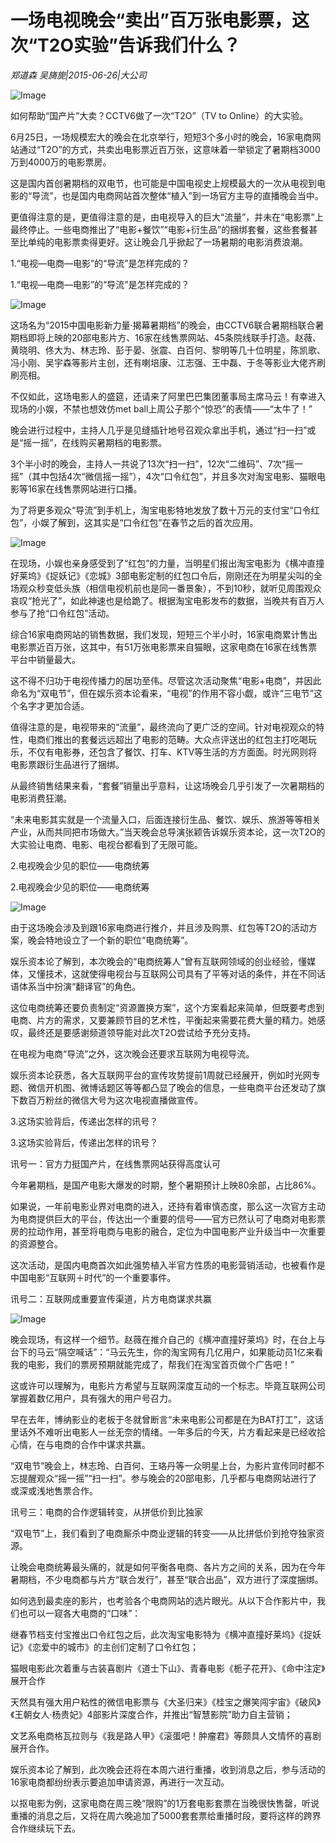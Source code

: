 # 一场电视晚会“卖出”百万张电影票，这次“T2O实验”告诉我们什么？

*郑道森 吴旖旎|2015-06-26|大公司*

![Image](http://si1.go2yd.com/get-image/0LKGAfGxvM0)

如何帮助“国产片”大卖？CCTV6做了一次“T2O”（TV to Online）的大实验。

6月25日，一场规模宏大的晚会在北京举行，短短3个多小时的晚会，16家电商网站通过“T2O”的方式，共卖出电影票近百万张，这意味着一举锁定了暑期档3000万到4000万的电影票房。

这是国内首创暑期档的双电节，也可能是中国电视史上规模最大的一次从电视到电影的“导流”，也是国内电商网站首次整体“植入”到一场官方主导的直播晚会当中。

更值得注意的是，更值得注意的是，由电视导入的巨大“流量”，并未在“电影票”上最终停止。一些电商推出了“电影+餐饮”“电影+衍生品”的捆绑套餐，这些套餐甚至比单纯的电影票卖得更好。这让晚会几乎掀起了一场暑期的电影消费浪潮。

1.“电视—电商—电影”的“导流”是怎样完成的？

1.“电视—电商—电影”的“导流”是怎样完成的？

![Image](http://si1.go2yd.com/get-image/0LKGAcIO4Ho)

这场名为“2015中国电影新力量·揭幕暑期档”的晚会，由CCTV6联合暑期档联合暑期档即将上映的20部电影片方、16家在线售票网站、45条院线联手打造。赵薇、黄晓明、佟大为、林志玲、彭于晏、张震、白百何、黎明等几十位明星，陈凯歌、冯小刚、吴宇森等影片主创，还有喇培康、江志强、王中磊、于冬等影业大佬齐刷刷亮相。

不仅如此，这场电影人的盛筵，还请来了阿里巴巴集团董事局主席马云！有幸进入现场的小娱，不禁也想效仿met ball上周公子那个“惊恐”的表情——“太牛了！”

晚会进行过程中，主持人几乎是见缝插针地号召观众拿出手机，通过“扫一扫”或是“摇一摇”，在线购买暑期档的电影票。

3个半小时的晚会，主持人一共说了13次“扫一扫”，12次“二维码”、7次“摇一摇”（其中包括4次“微信摇一摇”），4次“口令红包”，并且多次对淘宝电影、猫眼电影等16家在线售票网站进行口播。

为了将更多观众“导流”到手机上，淘宝电影特地发放了数十万元的支付宝“口令红包”，小娱了解到，这其实是“口令红包”在春节之后的首次应用。

![Image](http://si1.go2yd.com/get-image/0LKGAarEz7w)

在现场，小娱也亲身感受到了“红包”的力量，当明星们报出淘宝电影为《横冲直撞好莱坞》《捉妖记》《恋城》3部电影定制的红包口令后，刚刚还在为明星尖叫的全场观众秒变低头族（相信电视机前也是同一番景象），不到10秒，就听见周围观众哀叹“抢光了”，如此神速也是给跪了。根据淘宝电影发布的数据，当晚共有百万人参与了抢“口令红包”活动。

综合16家电商网站的销售数据，我们发现，短短三个半小时，16家电商累计售出电影票近百万张，这其中，有51万张电影票来自猫眼，这家电商在16家在线售票平台中销量最大。

这不得不归功于电视传播力的居功至伟。尽管这次活动聚焦“电影+电商”，并因此命名为“双电节”，但在娱乐资本论看来，“电视”的作用不容小觑，或许“三电节”这个名字才更加合适。

值得注意的是，电视带来的“流量”，最终流向了更广泛的空间。针对电视观众的特性，电商们推出的套餐远远超出了电影的范畴。大众点评送出的红包主打吃喝玩乐，不仅有电影券，还包含了餐饮、打车、KTV等生活的方方面面。时光网则将电影票跟衍生品进行了捆绑。

从最终销售结果来看，“套餐”销量出乎意料，让这场晚会几乎引发了一次暑期档的电影消费狂潮。

“未来电影其实就是一个流量入口，后面连接衍生品、餐饮、娱乐、旅游等等相关产业，从而共同把市场做大。”当天晚会总导演张颖告诉娱乐资本论，这一次T2O的大实验让电商、电影、电视台都看到了无限可能。

2.电视晚会少见的职位——电商统筹

2.电视晚会少见的职位——电商统筹

![Image](http://si1.go2yd.com/get-image/0LKGAa1gmdE)

由于这场晚会涉及到跟16家电商进行推介，并且涉及购票、红包等T2O的活动方案，晚会特地设立了一个新的职位“电商统筹”。

娱乐资本论了解到，本次晚会的“电商统筹人”曾有互联网领域的创业经验，懂媒体，又懂技术，这就使得电视台与互联网公司具有了平等对话的条件，并在不同话语体系当中扮演“翻译官”的角色。

这位电商统筹还要负责制定“资源置换方案”，这个方案看起来简单，但既要考虑到电商、片方的需求，又要兼顾节目的艺术性，平衡起来需要花费大量的精力。她感叹，最终还是要感谢频道领导能对此次T2O尝试给予充分支持。

在电视为电商“导流”之外，这次晚会还要求互联网为电视导流。

娱乐资本论获悉，各大互联网平台的宣传攻势提前1周就已经展开，例如时光网专题、微信开机图、微博话题区等等都凸显了晚会的信息，一些电商平台还发动了旗下数百万粉丝的微信大号为这次电视直播做宣传。

3.这场实验背后，传递出怎样的讯号？

3.这场实验背后，传递出怎样的讯号？

讯号一：官方力挺国产片，在线售票网站获得高度认可

今年暑期档，是国产电影大爆发的时期，整个暑期预计上映80余部，占比86%。

如果说，一年前电影业界对电商的进入，还持有着审慎态度，那么这一次官方主动为电商提供巨大的平台，传达出一个重要的信号——官方已然认可了电商对电影票房的拉动作用，甚至将电商与电影的融合，定位为中国电影产业升级当中一次重要的资源整合。

这次活动，是国内电商首次如此强势植入半官方性质的电影营销活动，也被看作是中国电影“互联网＋时代”的一个重要事件。

讯号二：互联网成重要宣传渠道，片方电商谋求共赢

![Image](http://si1.go2yd.com/get-image/0LKGAdsxpMu)

晚会现场，有这样一个细节。赵薇在推介自己的《横冲直撞好莱坞》时，在台上与台下的马云“隔空喊话”：“马云先生，你的淘宝网有几亿用户，如果能动员1亿来看我的电影，我们的票房预期就能完成了，帮我们在淘宝首页做个广告吧！”

这或许可以理解为，电影片方希望与互联网深度互动的一个标志。毕竟互联网公司掌握着数亿用户，具有强大的用户号召力。

早在去年，博纳影业的老板于冬就曾断言“未来电影公司都是在为BAT打工”，这话里话外不难听出电影人一丝无奈的情绪。一年多后的今天，片方看起来是已经收拾心情，在与电商的合作中谋求共赢。

“双电节”晚会上，林志玲、白百何、王珞丹等一众明星上台，为影片宣传同时都不忘提醒观众“摇一摇”“扫一扫”。参与晚会的20部电影，几乎都与电商网站进行了或深或浅地售票合作。

讯号三：电商的合作逻辑转变，从拼低价到比独家

“双电节”上，我们看到了电商厮杀中商业逻辑的转变——从比拼低价到抢夺独家资源。

让晚会电商统筹最头痛的，就是如何平衡各电商、各片方之间的关系，因为在今年暑期档，不少电商都与片方“联合发行”，甚至“联合出品”，双方进行了深度捆绑。

如何选到最卖座的影片，也考验各个电商网站的选片眼光。从以下合作影片中，我们也可以一窥各大电商的“口味”：

继春节档支付宝推出口令红包之后，此次淘宝电影特为《横冲直撞好莱坞》《捉妖记》《恋爱中的城市》的主创们定制了口令红包；

猫眼电影此次着重与古装喜剧片《道士下山》、青春电影《栀子花开》、《命中注定》展开合作

天然具有强大用户粘性的微信电影票与《大圣归来》《桂宝之爆笑闯宇宙》《破风》《王朝女人·杨贵妃》4部影片深度合作，并推出“智慧影院”助力自主营销；

文艺系电商格瓦拉则与《我是路人甲》《滚蛋吧！肿瘤君》等颇具人文情怀的喜剧展开合作。

娱乐资本论了解到，此次晚会还将在本周六进行重播，收到消息之后，参与活动的16家电商都纷纷表示要追加申请资源，再进行一次互动。

以抠电影为例，这家电商在周三晚“限购”的1万套电影套票在当晚很快售罄，听说重播的消息之后，又将在周六晚追加了5000套套票给重播时段，要将这样的跨界合作继续玩下去。

